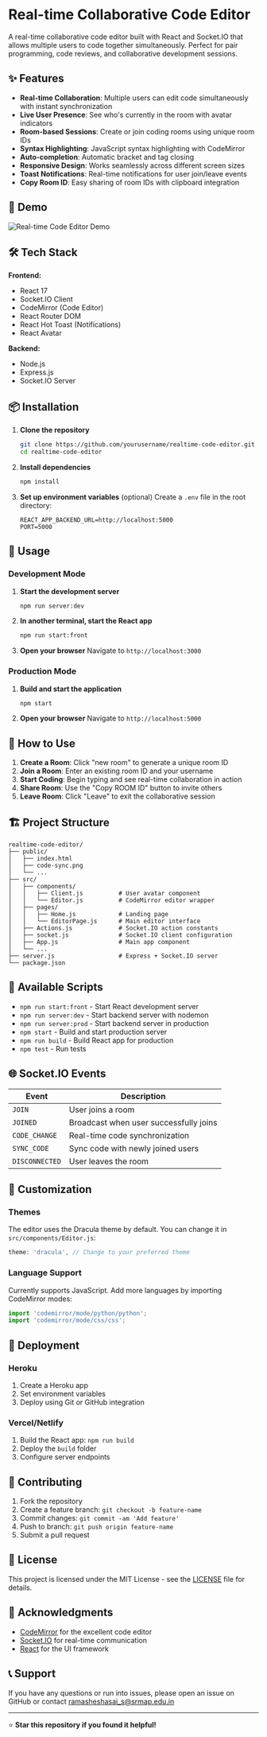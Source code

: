 # Real-time Collaborative Code Editor

A real-time collaborative code editor built with React and Socket.IO that allows multiple users to code together simultaneously. Perfect for pair programming, code reviews, and collaborative development sessions.

## ✨ Features

- **Real-time Collaboration**: Multiple users can edit code simultaneously with instant synchronization
- **Live User Presence**: See who's currently in the room with avatar indicators
- **Room-based Sessions**: Create or join coding rooms using unique room IDs
- **Syntax Highlighting**: JavaScript syntax highlighting with CodeMirror
- **Auto-completion**: Automatic bracket and tag closing
- **Responsive Design**: Works seamlessly across different screen sizes
- **Toast Notifications**: Real-time notifications for user join/leave events
- **Copy Room ID**: Easy sharing of room IDs with clipboard integration

## 🚀 Demo

![Real-time Code Editor Demo](https://via.placeholder.com/800x400/282a36/4aed88?text=Real-time+Code+Editor)

## 🛠️ Tech Stack

**Frontend:**
- React 17
- Socket.IO Client
- CodeMirror (Code Editor)
- React Router DOM
- React Hot Toast (Notifications)
- React Avatar

**Backend:**
- Node.js
- Express.js
- Socket.IO Server

## 📦 Installation

1. **Clone the repository**
   ```bash
   git clone https://github.com/yourusername/realtime-code-editor.git
   cd realtime-code-editor
   ```

2. **Install dependencies**
   ```bash
   npm install
   ```

3. **Set up environment variables** (optional)
   Create a `.env` file in the root directory:
   ```env
   REACT_APP_BACKEND_URL=http://localhost:5000
   PORT=5000
   ```

## 🚀 Usage

### Development Mode

1. **Start the development server**
   ```bash
   npm run server:dev
   ```

2. **In another terminal, start the React app**
   ```bash
   npm run start:front
   ```

3. **Open your browser**
   Navigate to `http://localhost:3000`

### Production Mode

1. **Build and start the application**
   ```bash
   npm start
   ```

2. **Open your browser**
   Navigate to `http://localhost:5000`

## 📖 How to Use

1. **Create a Room**: Click "new room" to generate a unique room ID
2. **Join a Room**: Enter an existing room ID and your username
3. **Start Coding**: Begin typing and see real-time collaboration in action
4. **Share Room**: Use the "Copy ROOM ID" button to invite others
5. **Leave Room**: Click "Leave" to exit the collaborative session

## 🏗️ Project Structure

```
realtime-code-editor/
├── public/
│   ├── index.html
│   ├── code-sync.png
│   └── ...
├── src/
│   ├── components/
│   │   ├── Client.js          # User avatar component
│   │   └── Editor.js          # CodeMirror editor wrapper
│   ├── pages/
│   │   ├── Home.js            # Landing page
│   │   └── EditorPage.js      # Main editor interface
│   ├── Actions.js             # Socket.IO action constants
│   ├── socket.js              # Socket.IO client configuration
│   ├── App.js                 # Main app component
│   └── ...
├── server.js                  # Express + Socket.IO server
└── package.json
```

## 🔧 Available Scripts

- `npm run start:front` - Start React development server
- `npm run server:dev` - Start backend server with nodemon
- `npm run server:prod` - Start backend server in production
- `npm start` - Build and start production server
- `npm run build` - Build React app for production
- `npm test` - Run tests

## 🌐 Socket.IO Events

| Event | Description |
|-------|-------------|
| `JOIN` | User joins a room |
| `JOINED` | Broadcast when user successfully joins |
| `CODE_CHANGE` | Real-time code synchronization |
| `SYNC_CODE` | Sync code with newly joined users |
| `DISCONNECTED` | User leaves the room |

## 🎨 Customization

### Themes
The editor uses the Dracula theme by default. You can change it in `src/components/Editor.js`:

```javascript
theme: 'dracula', // Change to your preferred theme
```

### Language Support
Currently supports JavaScript. Add more languages by importing CodeMirror modes:

```javascript
import 'codemirror/mode/python/python';
import 'codemirror/mode/css/css';
```

## 🚀 Deployment

### Heroku
1. Create a Heroku app
2. Set environment variables
3. Deploy using Git or GitHub integration

### Vercel/Netlify
1. Build the React app: `npm run build`
2. Deploy the `build` folder
3. Configure server endpoints

## 🤝 Contributing

1. Fork the repository
2. Create a feature branch: `git checkout -b feature-name`
3. Commit changes: `git commit -am 'Add feature'`
4. Push to branch: `git push origin feature-name`
5. Submit a pull request

## 📝 License

This project is licensed under the MIT License - see the [LICENSE](LICENSE) file for details.

## 🙏 Acknowledgments

- [CodeMirror](https://codemirror.net/) for the excellent code editor
- [Socket.IO](https://socket.io/) for real-time communication
- [React](https://reactjs.org/) for the UI framework

## 📞 Support

If you have any questions or run into issues, please open an issue on GitHub or contact ramasheshasai_s@srmap.edu.in

---

⭐ **Star this repository if you found it helpful!**
